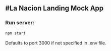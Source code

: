 #La Nacion Landing Mock App
---
### Run server:
```bash
npm start
```
Defaults to port 3000 if not specified in .env file.

